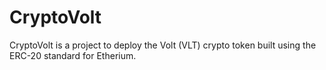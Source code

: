 # CryptoVolt
CryptoVolt is a project to deploy the Volt (VLT) crypto token built using the ERC-20 standard for Etherium. 
